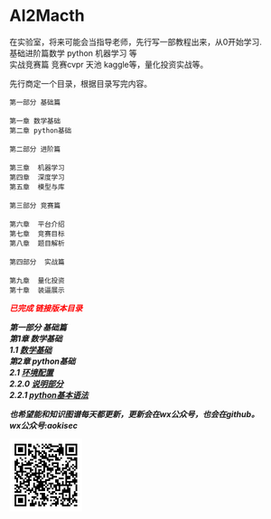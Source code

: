 # AI2Macth
在实验室，将来可能会当指导老师，先行写一部教程出来，从0开始学习.  
基础进阶篇数学 python 机器学习 等  
实战竞赛篇 竞赛cvpr 天池 kaggle等，量化投资实战等。



先行商定一个目录，根据目录写完内容。

```
第一部分 基础篇   

第一章 数学基础  
第二章 python基础  

第二部分 进阶篇  

第三章  机器学习  
第四章  深度学习  
第五章  模型与库  

第三部分 竞赛篇  

第六章  平台介绍  
第七章  竞赛目标  
第八章  题目解析  

第四部分  实战篇  

第九章  量化投资  
第十章  装逼展示  
```
<font color ="red"><b><i>已完成 链接版本目录</font>  

第一部分 基础篇  
第1章 数学基础  
1.1 [数学基础](basic/math/数学基础.md)  
第2章 python基础  
2.1 [环境配置](basic/python/环境配置.md)  
2.2.0 [说明部分](basic/python/python基础.md)  
2.2.1 [python基本语法](basic/python/yufa.md)  

也希望能和知识图谱每天都更新，更新会在wx公众号，也会在github。  
wx公众号:aokisec  

![1.png](qrcode.png)

